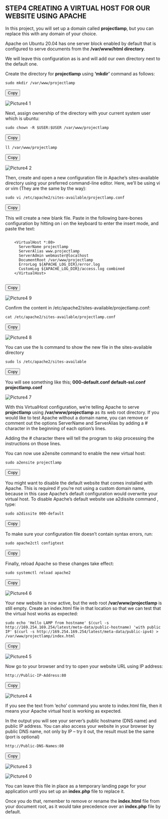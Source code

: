 ## STEP4 CREATING A VIRTUAL HOST FOR OUR WEBSITE USING APACHE

In this project, you will set up a domain called **projectlamp**, but you can replace this with any domain of your choice.

Apache on Ubuntu 20.04 has one server block enabled by default that is configured to serve documents from the **/var/www/html directory**.

We will leave this configuration as is and will add our own directory next to the default one.

Create the directory for **projectlamp** using **‘mkdir’** command as follows:

<div id="code-container">
  <pre><code>sudo mkdir /var/www/projectlamp</code></pre>
  <button class="btn" data-clipboard-target="#code-container"><i class="fa fa-copy"></i> Copy</button>
</div>

![Picture4 1](https://user-images.githubusercontent.com/130314772/231023824-b7795489-28ef-4b42-ba7c-8dc18dbc857c.png)

Next, assign ownership of the directory with your current system user which is ubuntu:

<div id="code-container">
  <pre><code>sudo chown -R $USER:$USER /var/www/projectlamp</code></pre>
  <button class="btn" data-clipboard-target="#code-container"><i class="fa fa-copy"></i> Copy</button>
</div>

<div id="code-container">
  <pre><code>ll /var/www/projectlamp</code></pre>
  <button class="btn" data-clipboard-target="#code-container"><i class="fa fa-copy"></i> Copy</button>
</div>

![Picture4 2](https://user-images.githubusercontent.com/130314772/231024149-38ee5987-2248-47dc-9087-546bf64ff787.png)

Then, create and open a new configuration file in Apache’s sites-available directory using your preferred command-line editor. Here, we’ll be using vi or vim (They are the same by the way):

<div id="code-container">
  <pre><code>sudo vi /etc/apache2/sites-available/projectlamp.conf</code></pre>
  <button class="btn" data-clipboard-target="#code-container"><i class="fa fa-copy"></i> Copy</button>
</div>

This will create a new blank file. Paste in the following bare-bones configuration by hitting on i on the keyboard to enter the insert mode, and paste the text:

<div id="apache-config-container">
  <pre><code>
    &lt;VirtualHost *:80&gt;
      ServerName projectlamp
      ServerAlias www.projectlamp 
      ServerAdmin webmaster@localhost
      DocumentRoot /var/www/projectlamp
      ErrorLog ${APACHE_LOG_DIR}/error.log
      CustomLog ${APACHE_LOG_DIR}/access.log combined
    &lt;/VirtualHost&gt;
  </code></pre>
  <button class="btn" data-clipboard-target="#apache-config-container"><i class="fa fa-copy"></i> Copy</button>
</div>

![Picture4 9](https://user-images.githubusercontent.com/130314772/231027396-1cff2f87-5da1-40fd-8905-f014b10b74bf.png)

Confirm the content in /etc/apache2/sites-available/projectlamp.conf:

<div id="code-container">
  <pre><code>cat /etc/apache2/sites-available/projectlamp.conf</code></pre>
  <button class="btn" data-clipboard-target="#code-container"><i class="fa fa-copy"></i> Copy</button>
</div>

![Picture4 8](https://user-images.githubusercontent.com/130314772/231027827-bd855dd6-c424-419a-a317-6f1c9a9ce2a8.png)

You can use the ls command to show the new file in the sites-available directory

<div id="code-container">
  <pre><code>sudo ls /etc/apache2/sites-available</code></pre>
  <button class="btn" data-clipboard-target="#code-container"><i class="fa fa-copy"></i> Copy</button>
</div>

You will see something like this; **000-default.conf  default-ssl.conf  projectlamp.conf**

![Picture4 7](https://user-images.githubusercontent.com/130314772/231028228-0a422f39-bf93-406d-8b91-fd66d439551a.png)

With this VirtualHost configuration, we’re telling Apache to serve **projectlamp** using **/var/www/projectlamp** as its web root directory. If you would like to test Apache without a domain name, you can remove or comment out the options ServerName and ServerAlias by adding a # character in the beginning of each option’s lines. 

Adding the # character there will tell the program to skip processing the instructions on those lines.

You can now use a2ensite command to enable the new virtual host:

<div id="code-container">
  <pre><code>sudo a2ensite projectlamp</code></pre>
  <button class="btn" data-clipboard-target="#code-container"><i class="fa fa-copy"></i> Copy</button>
</div>

You might want to disable the default website that comes installed with Apache. This is required if you’re not using a custom domain name, because in this case Apache’s default configuration would overwrite your virtual host. To disable Apache’s default website use a2dissite command , type:

<div id="code-container">
  <pre><code>sudo a2dissite 000-default</code></pre>
  <button class="btn" data-clipboard-target="#code-container"><i class="fa fa-copy"></i> Copy</button>
</div>

To make sure your configuration file doesn’t contain syntax errors, run:

<div id="code-container">
  <pre><code>sudo apache2ctl configtest</code></pre>
  <button class="btn" data-clipboard-target="#code-container"><i class="fa fa-copy"></i> Copy</button>
</div>

Finally, reload Apache so these changes take effect:

<div id="code-container">
  <pre><code>sudo systemctl reload apache2</code></pre>
  <button class="btn" data-clipboard-target="#code-container"><i class="fa fa-copy"></i> Copy</button>
</div>

![Picture4 6](https://user-images.githubusercontent.com/130314772/231029382-ec5e6256-7448-4df1-80cd-fc9f9769c81c.png)

Your new website is now active, but the web root **/var/www/projectlamp** is still empty. Create an index.html file in that location so that we can test that the virtual host works as expected:

<div id="code-container">
  <pre><code>sudo echo 'Hello LAMP from hostname' $(curl -s http://169.254.169.254/latest/meta-data/public-hostname) 'with public IP' $(curl -s http://169.254.169.254/latest/meta-data/public-ipv4) > /var/www/projectlamp/index.html</code></pre>
  <button class="btn" data-clipboard-target="#code-container"><i class="fa fa-copy"></i> Copy</button>
</div>

![Picture4 5](https://user-images.githubusercontent.com/130314772/231029854-b8b865a1-a8b3-4c65-b6b8-97ab76a670b7.png)

Now go to your browser and try to open your website URL using IP address:

<div id="code-container">
  <pre><code>http://Public-IP-Address:80</code></pre>
  <button class="btn" data-clipboard-target="#code-container"><i class="fa fa-copy"></i> Copy</button>
</div>

![Picture4 4](https://user-images.githubusercontent.com/130314772/231031327-0e41a7ad-5eb5-40ca-8128-89148451581f.png)

If you see the text from ‘echo’ command you wrote to index.html file, then it means your Apache virtual host is working as expected.

In the output you will see your server’s public hostname (DNS name) and public IP address. You can also access your website in your browser by public DNS name, not only by IP – try it out, the result must be the same (port is optional)

<div id="code-container">
  <pre><code>http://Public-DNS-Names:80</code></pre>
  <button class="btn" data-clipboard-target="#code-container"><i class="fa fa-copy"></i> Copy</button>
</div>

![Picture4 3](https://user-images.githubusercontent.com/130314772/231031825-0d9068ce-4ee8-4f5e-b4b3-6b2571881328.png)

![Picture4 0](https://user-images.githubusercontent.com/130314772/231031989-02859f64-0b57-4312-abd5-aeb4657d7d68.png)

You can leave this file in place as a temporary landing page for your application until you set up an **index.php** file to replace it. 

Once you do that, remember to remove or rename the **index.html** file from your document root, as it would take precedence over an **index.php** file by default.



